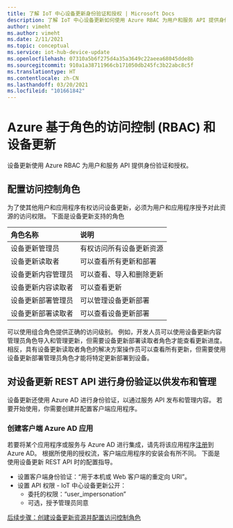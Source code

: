 ```yaml
---
title: 了解 IoT 中心设备更新身份验证和授权 | Microsoft Docs
description: 了解 IoT 中心设备更新如何使用 Azure RBAC 为用户和服务 API 提供身份验证和授权。
author: vimeht
ms.author: vimeht
ms.date: 2/11/2021
ms.topic: conceptual
ms.service: iot-hub-device-update
ms.openlocfilehash: 07310a5b6f275d4a35a3649c22aeea68045dde8b
ms.sourcegitcommit: 910a1a38711966cb171050db245fc3b22abc8c5f
ms.translationtype: HT
ms.contentlocale: zh-CN
ms.lasthandoff: 03/20/2021
ms.locfileid: "101661842"
---
```

# <a name="azure-role-based-access-control-rbac-and-device-update"></a>Azure 基于角色的访问控制 (RBAC) 和设备更新

设备更新使用 Azure RBAC 为用户和服务 API 提供身份验证和授权。

## <a name="configure-access-control-roles"></a>配置访问控制角色

为了使其他用户和应用程序有权访问设备更新，必须为用户和应用程序授予对此资源的访问权限。 下面是设备更新支持的角色

|   角色名称   | 说明  |
| :--------- | :---- |
|  设备更新管理员 | 有权访问所有设备更新资源  |
|  设备更新读取者| 可以查看所有更新和部署 |
|  设备更新内容管理员 | 可以查看、导入和删除更新  |
|  设备更新内容读取者 | 可以查看更新  |
|  设备更新部署管理员 | 可以管理设备更新部署|
|  设备更新部署读取者| 可以查看设备更新部署 |

可以使用组合角色提供正确的访问级别。 例如，开发人员可以使用设备更新内容管理员角色导入和管理更新，但需要设备更新部署读取者角色才能查看更新进度。 相反，具有设备更新读取者角色的解决方案操作员可以查看所有更新，但需要使用设备更新部署管理员角色才能将特定更新部署到设备。


## <a name="authenticate-to-device-update-rest-apis-for-publishing-and-management"></a>对设备更新 REST API 进行身份验证以供发布和管理

设备更新还使用 Azure AD 进行身份验证，以通过服务 API 发布和管理内容。 若要开始使用，你需要创建并配置客户端应用程序。

### <a name="create-client-azure-ad-app"></a>创建客户端 Azure AD 应用

若要将某个应用程序或服务与 Azure AD 进行集成，请先将该应用程序[注册](https://docs.microsoft.com/azure/active-directory/develop/quickstart-register-app)到 Azure AD。 根据所使用的授权流，客户端应用程序的安装会有所不同。  下面是使用设备更新 REST API 时的配置指导。

* 设置客户端身份验证：“用于本机或 Web 客户端的重定向 URI”。
* 设置 API 权限 - IoT 中心设备更新公开：
  * 委托的权限：“user_impersonation”
  * 可选，授予管理员同意

[后续步骤：创建设备更新资源并配置访问控制角色](./create-device-update-account.md)
